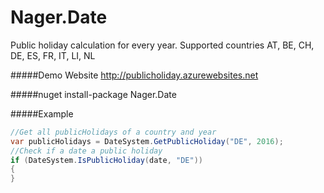 Nager.Date
==========

Public holiday calculation for every year.
Supported countries AT, BE, CH, DE, ES, FR, IT, LI, NL

#####Demo Website
http://publicholiday.azurewebsites.net

#####nuget
install-package Nager.Date

#####Example
```cs
//Get all publicHolidays of a country and year
var publicHolidays = DateSystem.GetPublicHoliday("DE", 2016);
//Check if a date a public holiday
if (DateSystem.IsPublicHoliday(date, "DE"))
{
}
```